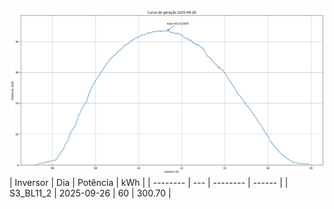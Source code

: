 ![My Image](26_09_2025-S3_BL11_2.png)
| Inversor | Dia | Potência | kWh    |
| -------- | --- | -------- | ------ |
| S3_BL11_2       | 2025-09-26  | 60       | 300.70 |